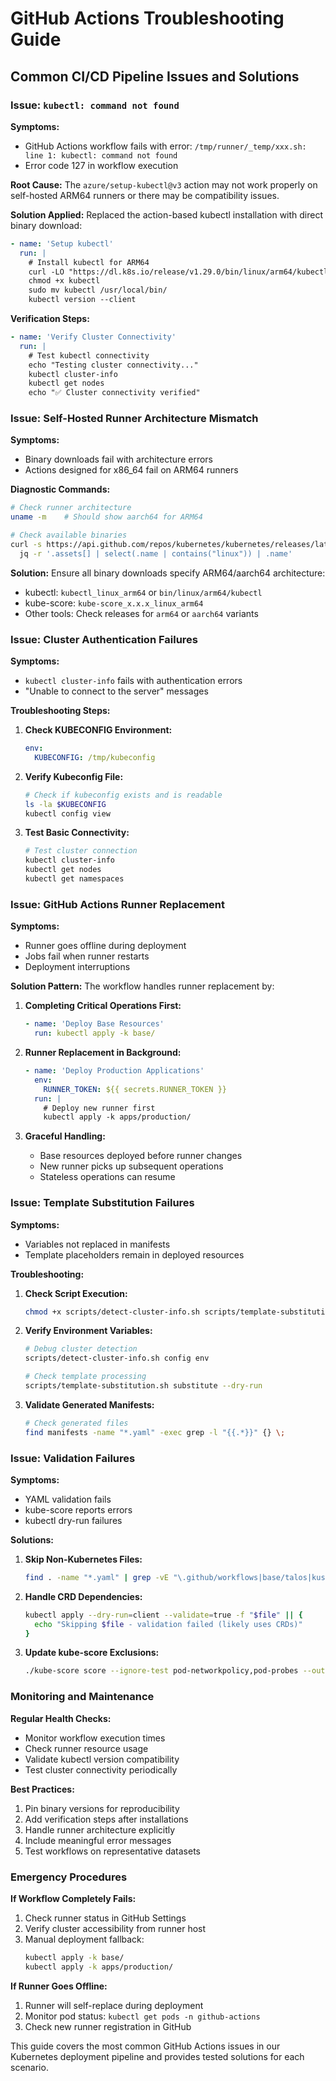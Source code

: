 # GitHub Actions Troubleshooting Guide

## Common CI/CD Pipeline Issues and Solutions

### Issue: `kubectl: command not found`

**Symptoms:**
- GitHub Actions workflow fails with error: `/tmp/runner/_temp/xxx.sh: line 1: kubectl: command not found`
- Error code 127 in workflow execution

**Root Cause:**
The `azure/setup-kubectl@v3` action may not work properly on self-hosted ARM64 runners or there may be compatibility issues.

**Solution Applied:**
Replaced the action-based kubectl installation with direct binary download:

```yaml
- name: 'Setup kubectl'
  run: |
    # Install kubectl for ARM64
    curl -LO "https://dl.k8s.io/release/v1.29.0/bin/linux/arm64/kubectl"
    chmod +x kubectl
    sudo mv kubectl /usr/local/bin/
    kubectl version --client
```

**Verification Steps:**
```yaml
- name: 'Verify Cluster Connectivity'
  run: |
    # Test kubectl connectivity
    echo "Testing cluster connectivity..."
    kubectl cluster-info
    kubectl get nodes
    echo "✅ Cluster connectivity verified"
```

### Issue: Self-Hosted Runner Architecture Mismatch

**Symptoms:**
- Binary downloads fail with architecture errors
- Actions designed for x86_64 fail on ARM64 runners

**Diagnostic Commands:**
```bash
# Check runner architecture
uname -m    # Should show aarch64 for ARM64

# Check available binaries
curl -s https://api.github.com/repos/kubernetes/kubernetes/releases/latest | \
  jq -r '.assets[] | select(.name | contains("linux")) | .name'
```

**Solution:**
Ensure all binary downloads specify ARM64/aarch64 architecture:
- kubectl: `kubectl_linux_arm64` or `bin/linux/arm64/kubectl`
- kube-score: `kube-score_x.x.x_linux_arm64`
- Other tools: Check releases for `arm64` or `aarch64` variants

### Issue: Cluster Authentication Failures

**Symptoms:**
- `kubectl cluster-info` fails with authentication errors
- "Unable to connect to the server" messages

**Troubleshooting Steps:**

1. **Check KUBECONFIG Environment:**
   ```yaml
   env:
     KUBECONFIG: /tmp/kubeconfig
   ```

2. **Verify Kubeconfig File:**
   ```bash
   # Check if kubeconfig exists and is readable
   ls -la $KUBECONFIG
   kubectl config view
   ```

3. **Test Basic Connectivity:**
   ```bash
   # Test cluster connection
   kubectl cluster-info
   kubectl get nodes
   kubectl get namespaces
   ```

### Issue: GitHub Actions Runner Replacement

**Symptoms:**
- Runner goes offline during deployment
- Jobs fail when runner restarts
- Deployment interruptions

**Solution Pattern:**
The workflow handles runner replacement by:

1. **Completing Critical Operations First:**
   ```yaml
   - name: 'Deploy Base Resources'
     run: kubectl apply -k base/
   ```

2. **Runner Replacement in Background:**
   ```yaml
   - name: 'Deploy Production Applications'
     env:
       RUNNER_TOKEN: ${{ secrets.RUNNER_TOKEN }}
     run: |
       # Deploy new runner first
       kubectl apply -k apps/production/
   ```

3. **Graceful Handling:**
   - Base resources deployed before runner changes
   - New runner picks up subsequent operations
   - Stateless operations can resume

### Issue: Template Substitution Failures

**Symptoms:**
- Variables not replaced in manifests
- Template placeholders remain in deployed resources

**Troubleshooting:**

1. **Check Script Execution:**
   ```bash
   chmod +x scripts/detect-cluster-info.sh scripts/template-substitution.sh
   ```

2. **Verify Environment Variables:**
   ```bash
   # Debug cluster detection
   scripts/detect-cluster-info.sh config env
   
   # Check template processing
   scripts/template-substitution.sh substitute --dry-run
   ```

3. **Validate Generated Manifests:**
   ```bash
   # Check generated files
   find manifests -name "*.yaml" -exec grep -l "{{.*}}" {} \;
   ```

### Issue: Validation Failures

**Symptoms:**
- YAML validation fails
- kube-score reports errors
- kubectl dry-run failures

**Solutions:**

1. **Skip Non-Kubernetes Files:**
   ```bash
   find . -name "*.yaml" | grep -vE "\.github/workflows|base/talos|kustomization\.yaml"
   ```

2. **Handle CRD Dependencies:**
   ```bash
   kubectl apply --dry-run=client --validate=true -f "$file" || {
     echo "Skipping $file - validation failed (likely uses CRDs)"
   }
   ```

3. **Update kube-score Exclusions:**
   ```bash
   ./kube-score score --ignore-test pod-networkpolicy,pod-probes --output-format ci
   ```

### Monitoring and Maintenance

**Regular Health Checks:**
- Monitor workflow execution times
- Check runner resource usage
- Validate kubectl version compatibility
- Test cluster connectivity periodically

**Best Practices:**
1. Pin binary versions for reproducibility
2. Add verification steps after installations
3. Handle runner architecture explicitly
4. Include meaningful error messages
5. Test workflows on representative datasets

### Emergency Procedures

**If Workflow Completely Fails:**
1. Check runner status in GitHub Settings
2. Verify cluster accessibility from runner host
3. Manual deployment fallback:
   ```bash
   kubectl apply -k base/
   kubectl apply -k apps/production/
   ```

**If Runner Goes Offline:**
1. Runner will self-replace during deployment
2. Monitor pod status: `kubectl get pods -n github-actions`
3. Check new runner registration in GitHub

This guide covers the most common GitHub Actions issues in our Kubernetes deployment pipeline and provides tested solutions for each scenario.
